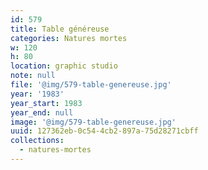 ```yaml
---
id: 579
title: Table généreuse
categories: Natures mortes
w: 120
h: 80
location: graphic studio
note: null
file: '@img/579-table-genereuse.jpg'
year: '1983'
year_start: 1983
year_end: null
image: '@img/579-table-genereuse.jpg'
uuid: 127362eb-0c54-4cb2-897a-75d28271cbff
collections:
  - natures-mortes
---
```


